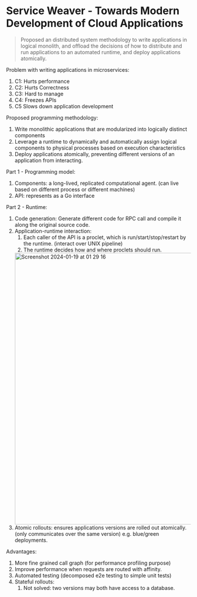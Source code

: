 # Service Weaver - Towards Modern Development of Cloud Applications

> Proposed an distributed system methodology to write applications in logical monolith, and offload the decisions of how to distribute and run applications to an automated runtime, and deploy applications atomically.

Problem with writing applications in microservices:
1. C1: Hurts performance
2. C2: Hurts Correctness
3. C3: Hard to manage
4. C4: Freezes APIs
5. C5 Slows down application development

Proposed programming methodology:
1. Write monolithic applications that are modularized into logically distinct components
2. Leverage a runtime to dynamically and automatically assign logical components to physical processes based on execution characteristics
3. Deploy applications atomically, preventing different versions of an application from interacting.

Part 1 - Programming model:
1. Components: a long-lived, replicated computational agent. (can live based on different process or different machines)
2. API: represents as a Go interface

Part 2 - Runtime:
1. Code generation: Generate different code for RPC call and compile it along the original source code.
2. Application-runtime interaction:
	1. Each caller of the API is a proclet, which is run/start/stop/restart by the runtime. (interact over UNIX pipeline)
	2. The runtime decides how and where proclets should run.
	<img width="738" alt="Screenshot 2024-01-19 at 01 29 16" src="https://github.com/zikunw/system-research/assets/68682076/94b11c57-8c9d-40de-83ea-2c9d09916a10">
3. Atomic rollouts: ensures applications versions are rolled out atomically. (only communicates over the same version) e.g. blue/green deployments.

Advantages:
1. More fine grained call graph (for performance profiling purpose)
2. Improve performance when requests are routed with affinity.
3. Automated testing (decomposed e2e testing to simple unit tests)
4. Stateful rollouts:
	1. Not solved: two versions may both have access to a database.
